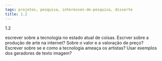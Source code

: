 ```yaml
---
tags: projetos, pesquisa, interesses-de-pesquisa, disserte
title: 1.2
---
```

1.2

escrever sobre a tecnologia no estado atual de coisas. Escrver sobre a produção de arte na internet? Sobre o valor e a valoração de preço? Escrever sobre se e como a tecnologia ameaça os artistas? Usar exemplos dos geradores de texto imagem?